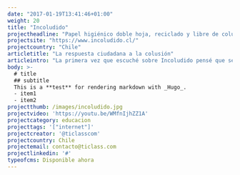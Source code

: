 ```yaml
---
date: "2017-01-19T13:41:46+01:00"
weight: 20
title: "Incoludido"
projectheadline: "Papel higiénico doble hoja, reciclado y libre de colución"
projectsite: "https://www.incoludido.cl/"
projectcountry: "Chile"
articletitle: "La respuesta ciudadana a la colusión"
articleintro: "La primera vez que escuché sobre Incoludido pensé que sería una simple empresa que aprovechó la polémica de la Colusión del Confort para lanzar su producto, menos mal estaba equivocado"
body: >-
  # title 
  ## subtitle 
  This is a **test** for rendering markdown with _Hugo_.
  - item1
  - item2
projectthumb: /images/incoludido.jpg
projectvideo: 'https://youtu.be/WMfnIjhZZ1A'
projectcategory: educacion
projecttags: '["internet"]'
projectcreator: '@ticlasscom'
projectcountry: Chile
projectemail: contacto@ticlass.com
projectlinkedin: '#'
typeofcms: Disponible ahora
---
```



